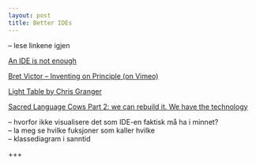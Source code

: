 ```yaml
---
layout: post
title: Better IDEs
---
```



– lese linkene igjen

[An IDE is not enough](http://alarmingdevelopment.org/?p=680)

[Bret Victor – Inventing on Principle (on Vimeo)](http://vimeo.com/36579366)

[Light Table by Chris Granger](http://www.kickstarter.com/projects/ibdknox/light-table)

[Sacred Language Cows Part 2: we can rebuild it. We have the technology](http://joshondesign.com/2012/03/14/sacred-cows-2)

– hvorfor ikke visualisere det som IDE-en faktisk må ha i minnet?  
 – la meg se hvilke fuksjoner som kaller hvilke  
 – klassediagram i sanntid

+++


